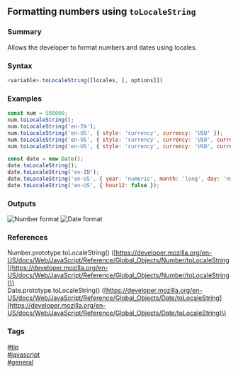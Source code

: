## Formatting numbers using `toLocaleString`

### Summary
Allows the developer to format numbers and dates using locales.

### Syntax
```javascript
<variable>.toLocaleString([locales, [, options]])
```

### Examples
```javascript
const num = 500000;
num.toLocaleString();                                                                         // logs '500,000'
num.toLocaleString('en-IN');                                                                  // logs '5,00,000'
num.toLocaleString('en-US', { style: 'currency', currency: 'USD' });                          // logs '$500,000'
num.toLocaleString('en-US', { style: 'currency', currency: 'USD', currencyDisplay: 'code' }); // logs 'USD500,000.00'
num.toLocaleString('en-US', { style: 'currency', currency: 'USD', currencyDisplay: 'name' }); // logs '500,000.00 US dollars'

const date = new Date();
date.toLocaleString();                                                            // logs '9/7/2016, 3:31:04 PM'
date.toLocaleString('en-IN');                                                     // logs '7/9/2016, 3:31:04 PM'
date.toLocaleString('en-US', { year: 'numeric', month: 'long', day: 'numeric' }); // logs 'September 7, 2016'
date.toLocaleString('en-US', { hour12: false });                                  // logs '9/7/2016, 15:31:04'
```

### Outputs
![Number format](https://cloud.githubusercontent.com/assets/19519411/18328392/353b891c-7514-11e6-833e-6b9b503fd6e9.png)
![Date format](https://cloud.githubusercontent.com/assets/19519411/18328391/353a96ec-7514-11e6-9751-e05d49c1fca4.png)

### References
Number.prototype.toLocaleString() \([https://developer.mozilla.org/en-US/docs/Web/JavaScript/Reference/Global_Objects/Number/toLocaleString](https://developer.mozilla.org/en-US/docs/Web/JavaScript/Reference/Global_Objects/Number/toLocaleString)\)  
Date.prototype.toLocaleString() \([https://developer.mozilla.org/en-US/docs/Web/JavaScript/Reference/Global_Objects/Date/toLocaleString](https://developer.mozilla.org/en-US/docs/Web/JavaScript/Reference/Global_Objects/Date/toLocaleString)\)

### Tags
[#tip](../../tips.md)  
[#javascript](../javascript.md)  
[#general](general.md)
